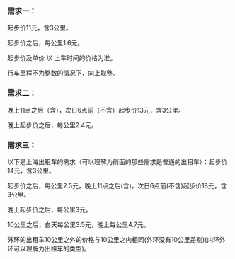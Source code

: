 ### 需求一：

起步价11元，含3公里。

起步价之后，每公里1.6元。

起步价及单价 以 上车时间的价格为准。

行车里程不为整数的情况下，向上取整。


### 需求二：

晚上11点之后（含），次日6点前（不含）起步价13元，含3公里。

晚上起步价之后，每公里2.4元。

### 需求三：

以下是上海出租车的需求（可以理解为前面的那些需求是普通的出租车）：起步价14元，含3公里。

起步价之后，每公里2.5元，晚上11点之后(含)，次日6点前(不含)起步价18元，含3公里。

晚上起步价之后，每公里3元。

10公里之后，白天每公里3.5元，晚上每公里4.7元。

外环的出租车10公里之外的价格与10公里之内相同(外环没有10公里差别)(内环外环可以理解为出租车的类型)。


